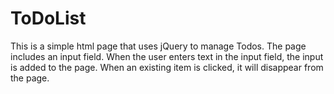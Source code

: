 ToDoList
========
This is a simple html page that uses jQuery to manage Todos. The page includes an input field. When the user enters text in the input field, the input is added to the page. When an existing item is clicked, it will disappear from the page.
